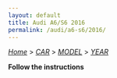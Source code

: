 ```yaml
---
layout: default
title: Audi A6/S6 2016
permalink: /audi/a6-s6/2016/
---
```

[*Home*](/) > [*CAR*](/car/) > [*MODEL*](/car/model/) > [*YEAR*](/car/model/year/)

**Follow the instructions**